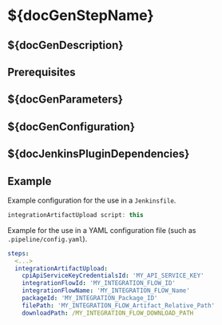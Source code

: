 # ${docGenStepName}

## ${docGenDescription}

## Prerequisites

## ${docGenParameters}

## ${docGenConfiguration}

## ${docJenkinsPluginDependencies}

## Example

Example configuration for the use in a `Jenkinsfile`.

```groovy
integrationArtifactUpload script: this
```

Example for the use in a YAML configuration file (such as `.pipeline/config.yaml`).

```yaml
steps:
  <...>
  integrationArtifactUpload:
    cpiApiServiceKeyCredentialsId: 'MY_API_SERVICE_KEY'
    integrationFlowId: 'MY_INTEGRATION_FLOW_ID'
    integrationFlowName: 'MY_INTEGRATION_FLOW_Name'
    packageId: 'MY_INTEGRATION_Package_ID'
    filePath: 'MY_INTEGRATION_FLOW_Artifact_Relative_Path'
    downloadPath: /MY_INTEGRATION_FLOW_DOWNLOAD_PATH
```
